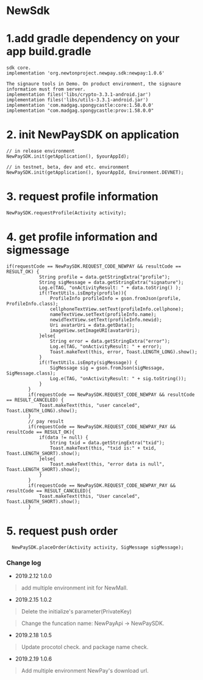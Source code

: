 # NewSdk

# 1.add gradle dependency on your app build.gradle
```
sdk core.
implementation 'org.newtonproject.newpay.sdk:newpay:1.0.6'

The signaure tools in Demo. On product environment, the signaure information must from server. 
implementation files('libs/crypto-3.3.1-android.jar')
implementation files('libs/utils-3.3.1-android.jar')
implementation 'com.madgag.spongycastle:core:1.58.0.0'
implementation "com.madgag.spongycastle:prov:1.58.0.0"
```
# 2. init NewPaySDK on application
```
// in release environment
NewPaySDK.init(getApplication(), $yourAppId);

// in testnet, beta, dev and etc. environment
NewPaySDK.init(getApplication(), $yourAppId, Environment.DEVNET);
```
# 3. request profile information
```
NewPaySDK.requestProfile(Activity activity);
```
# 4. get profile information and sigmessage
```
if(requestCode == NewPaySDK.REQUEST_CODE_NEWPAY && resultCode == RESULT_OK) {
            String profile = data.getStringExtra("profile");
            String sigMessage = data.getStringExtra("signature");
            Log.e(TAG, "onActivityResult: " + data.toString() );
            if(!TextUtils.isEmpty(profile)){
                ProfileInfo profileInfo = gson.fromJson(profile, ProfileInfo.class);
                cellphoneTextView.setText(profileInfo.cellphone);
                nameTextView.setText(profileInfo.name);
                newidTextView.setText(profileInfo.newid);
                Uri avatarUri = data.getData();
                imageView.setImageURI(avatarUri);
            }else{
                String error = data.getStringExtra("error");
                Log.e(TAG, "onActivityResult: " + error);
                Toast.makeText(this, error, Toast.LENGTH_LONG).show();
            }
            if(!TextUtils.isEmpty(sigMessage)) {
                SigMessage sig = gson.fromJson(sigMessage, SigMessage.class);
                Log.e(TAG, "onActivityResult: " + sig.toString());
            }
        }
        if(requestCode == NewPaySDK.REQUEST_CODE_NEWPAY && resultCode == RESULT_CANCELED) {
            Toast.makeText(this, "user canceled", Toast.LENGTH_LONG).show();
        }
        // pay result
        if(requestCode == NewPaySDK.REQUEST_CODE_NEWPAY_PAY && resultCode == RESULT_OK){
            if(data != null) {
                String txid = data.getStringExtra("txid");
                Toast.makeText(this, "txid is:" + txid, Toast.LENGTH_SHORT).show();
            }else{
                Toast.makeText(this, "error data is null", Toast.LENGTH_SHORT).show();
            }
        }
        if(requestCode == NewPaySDK.REQUEST_CODE_NEWPAY_PAY && resultCode == RESULT_CANCELED){
            Toast.makeText(this, "User canceled", Toast.LENGTH_SHORT).show();
        }
```

# 5. request push order
```
  NewPaySDK.placeOrder(Activity activity, SigMessage sigMessage);

```



### Change log

- 2019.2.12 1.0.0 

> add multiple environment init for NewMall.

- 2019.2.15 1.0.2

> Delete the initialize's parameter(PrivateKey)

> Change the funcation name: NewPayApi -> NewPaySDK.

- 2019.2.18 1.0.5

> Update procotol check. and package name check.

- 2019.2.19 1.0.6

> Add multiple environment NewPay's download url.
